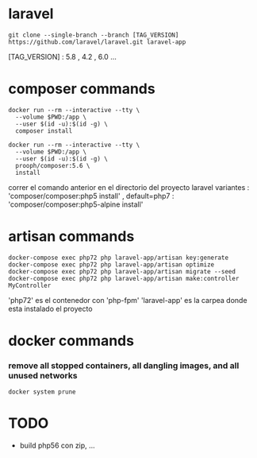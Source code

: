 
# laravel
```
git clone --single-branch --branch [TAG_VERSION] https://github.com/laravel/laravel.git laravel-app
```

[TAG_VERSION] : 5.8 , 4.2 , 6.0 ...

# composer commands
```
docker run --rm --interactive --tty \
  --volume $PWD:/app \
  --user $(id -u):$(id -g) \
  composer install
```
```
docker run --rm --interactive --tty \
  --volume $PWD:/app \
  --user $(id -u):$(id -g) \
  prooph/composer:5.6 \
  install
```
correr el comando anterior en el directorio del proyecto laravel
variantes : 'composer/composer:php5 install' , default=php7
          : 'composer/composer:php5-alpine install'

# artisan commands
```
docker-compose exec php72 php laravel-app/artisan key:generate
docker-compose exec php72 php laravel-app/artisan optimize
docker-compose exec php72 php laravel-app/artisan migrate --seed
docker-compose exec php72 php laravel-app/artisan make:controller MyController
```

'php72' es el contenedor con 'php-fpm'
'laravel-app' es la carpea donde esta instalado el proyecto

# docker commands

### remove all stopped containers, all dangling images, and all unused networks
```
docker system prune
```

# TODO

* build php56 con zip, ...

